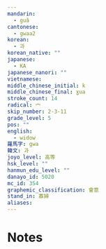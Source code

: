 ```yaml
---
mandarin:
  - guǎ
cantonese:
  - gwaa2
korean:
  - 과
korean_native: ""
japanese:
  - KA
japanese_nanori: ""
vietnamese:
middle_chinese_initial: k
middle_chinese_final: ɣua
stroke_count: 14
radical: 宀
skip_number: 2-3-11
grade_level: 5
pos: ""
english:
  - widow
羅馬字: gwa
韓文: 과
joyo_level: 高等
hsk_level: ""
hanmun_edu_level: ""
danayo_id: 5020
mc_id: 354
graphemic_classification: 會意
stand_in: 寡婦
aliases:
---
```


# Notes
